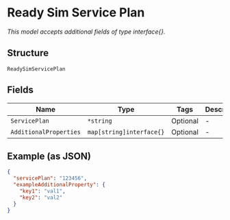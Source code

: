 
# Ready Sim Service Plan

*This model accepts additional fields of type interface{}.*

## Structure

`ReadySimServicePlan`

## Fields

| Name | Type | Tags | Description |
|  --- | --- | --- | --- |
| `ServicePlan` | `*string` | Optional | - |
| `AdditionalProperties` | `map[string]interface{}` | Optional | - |

## Example (as JSON)

```json
{
  "servicePlan": "123456",
  "exampleAdditionalProperty": {
    "key1": "val1",
    "key2": "val2"
  }
}
```

